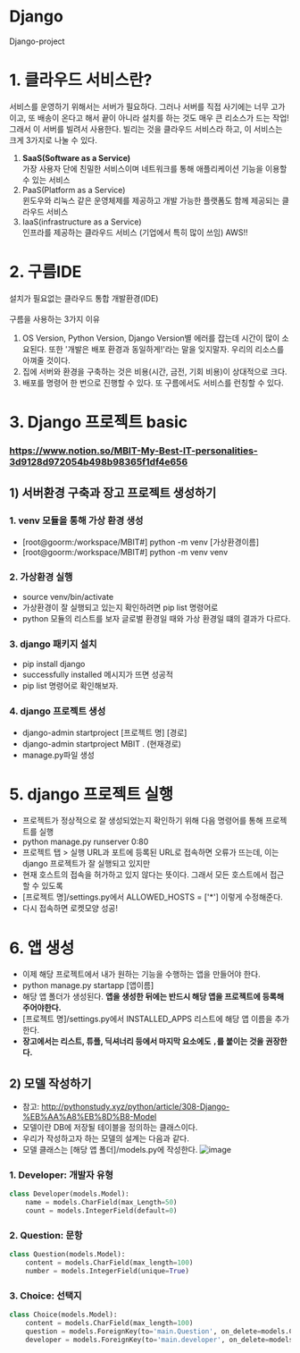 # Django
Django-project

# 1. 클라우드 서비스란?
서비스를 운영하기 위해서는 서버가 필요하다. 그러나 서버를 직접 사기에는 너무 고가이고, 또 배송이 온다고 해서 끝이 아니라 설치를 하는 것도 매우 큰 리소스가 드는 작업! 그래서 이 서버를 빌려서 사용한다. 빌리는 것을 클라우드 서비스라 하고, 이 서비스는 크게 3가지로 나눌 수 있다.

1. **SaaS(Software as a Service)**<br>
가장 사용자 단에 친밀한 서비스이며 네트워크를 통해 애플리케이션 기능을 이용할 수 있는 서비스
2. PaaS(Platform as a Service)<br>
윈도우와 리눅스 같은 운영체제를 제공하고 개발 가능한 플랫폼도 함께 제공되는 클라우드 서비스
3. IaaS(infrastructure as a Service)<br>
인프라를 제공하는 클라우드 서비스 (기업에서 특히 많이 쓰임) AWS!! 

# 2. 구름IDE
설치가 필요없는 클라우드 통합 개발환경(IDE)<br><br>
구름을 사용하는 3가지 이유
1. OS Version, Python Version, Django Version별 에러를 잡는데 시간이 많이 소요된다. 또한 '개발은 배포 환경과 동일하게!'라는 말을 잊지말자. 우리의 리소스를 아껴줄 것이다.
2. 집에 서버와 환경을 구축하는 것은 비용(시간, 금전, 기회 비용)이 상대적으로 크다.
3. 배포를 명령어 한 번으로 진행할 수 있다. 또 구름에서도 서비스를 런칭할 수 있다.

# 3. Django 프로젝트 basic
### https://www.notion.so/MBIT-My-Best-IT-personalities-3d9128d972054b498b98365f1df4e656

## 1) 서버환경 구축과 장고 프로젝트 생성하기
### 1. venv 모듈을 통해 가상 환경 생성
- [root@goorm:/workspace/MBIT#] python -m venv [가상환경이름]
- [root@goorm:/workspace/MBIT#] python -m venv venv

### 2. 가상환경 실행
- source venv/bin/activate
- 가상환경이 잘 실행되고 있는지 확인하려면 pip list 명령어로
- python 모듈의 리스트를 보자 글로벌 환경일 때와 가상 환경일 떄의 결과가 다르다.

### 3. django 패키지 설치
- pip install django
- successfully installed 메시지가 뜨면 성공적
- pip list 명령어로 확인해보자.

### 4. django 프로젝트 생성
- django-admin startproject [프로젝트 명] [경로]
- django-admin startproject MBIT . (현재경로)
- manage.py파일 생성

# 5. django 프로젝트 실행
- 프로젝트가 정상적으로 잘 생성되었는지 확인하기 위해 다음 명령어를 통해 프로젝트를 실행
- python manage.py runserver 0:80
- 프로젝트 탭 > 실행 URL과 포트에 등록된 URL로 접속하면 오류가 뜨는데, 이는 django 프로젝트가 잘 실행되고 있지만
- 현재 호스트의 접속을 허가하고 있지 않다는 뜻이다. 그래서 모든 호스트에서 접근할 수 있도록
- [프로젝트 명]/settings.py에서 ALLOWED_HOSTS = ['\*'] 이렇게 수정해준다.
- 다시 접속하면 로켓모양 성공!

# 6. 앱 생성
- 이제 해당 프로젝트에서 내가 원하는 기능을 수행하는 앱을 만들어야 한다. 
- python manage.py startapp [앱이름]
- 해당 앱 폴더가 생성된다. **앱을 생성한 뒤에는 반드시 해당 앱을 프로젝트에 등록해 주어야한다.**
- [프로젝트 명]/settings.py에서 INSTALLED_APPS 리스트에 해당 앱 이름을 추가한다.
- **장고에서는 리스트, 튜플, 딕셔너리 등에서 마지막 요소에도 <code>,</code>를 붙이는 것을 권장한다.**

## 2) 모델 작성하기 
- 참고: http://pythonstudy.xyz/python/article/308-Django-%EB%AA%A8%EB%8D%B8-Model
- 모델이란 DB에 저장될 테이블을 정의하는 클래스이다.
- 우리가 작성하고자 하는 모델의 설계는 다음과 같다.
- 모델 클래스는 [해당 앱 폴더]/models.py에 작성한다.
![image](https://user-images.githubusercontent.com/79825411/110242154-1b04fb80-7f98-11eb-8974-d4a0c55bb737.png)

### 1. Developer: 개발자 유형
```python
class Developer(models.Model):
    name = models.CharField(max_Length=50)
    count = models.IntegerField(default=0)
```

### 2. Question: 문항
```python
class Question(models.Model):
    content = models.CharField(max_length=100)
    number = models.IntegerField(unique=True)
```

### 3. Choice: 선택지
```python
class Choice(models.Model):
    content = models.CharField(max_length=100)
    question = models.ForeignKey(to='main.Question', on_delete=models.CASCADE)
    developer = models.ForeignKey(to='main.developer', on_delete=models.CASCADE, null=True)
```



